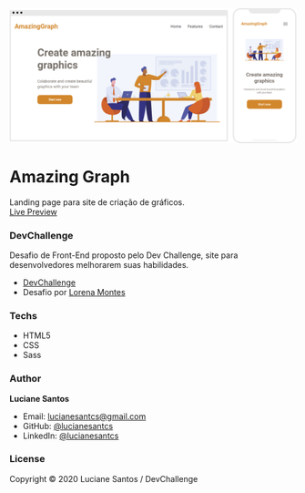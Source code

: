 ![banner](https://raw.githubusercontent.com/lucianesantcs/AmazingGraph/master/design/mockup.png)

# Amazing Graph

Landing page para site de criação de gráficos.
<br>
<a href="https://lucianesantcs.github.io/AmazingGraph/">Live Preview</a>
### DevChallenge
Desafio de Front-End proposto pelo Dev Challenge, site para desenvolvedores melhorarem suas habilidades.
- <a href="https://devchallenge.com.br/challenges/5ec9a7fc10e94a38493d3910/details">DevChallenge</a>
- Desafio por <a href="https://github.com/Lorenalgm/AmazingGraph">Lorena Montes</a>

### Techs
- HTML5
- CSS
- Sass

### Author

**Luciane Santos**

- Email: lucianesantcs@gmail.com
- GitHub: [@lucianesantcs](https://github.com/lucianesantcs)
- LinkedIn: [@lucianesantcs](https://linkedin.com/in/lucianesantcs)

### License

Copyright © 2020 Luciane Santos / DevChallenge

